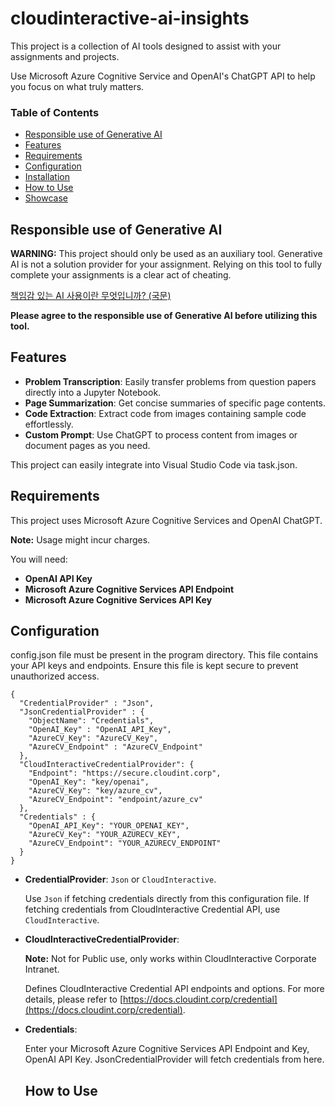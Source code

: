 # cloudinteractive-ai-insights
This project is a collection of AI tools designed to assist with your assignments and projects.

Use Microsoft Azure Cognitive Service and OpenAI's ChatGPT API to help you focus on what truly matters.




### Table of Contents
* [Responsible use of Generative AI](#responsible-use-of-generative-ai)
* [Features](#features)
* [Requirements](#requirements)
* [Configuration](#configuration)
* [Installation](#installation)
* [How to Use](#how-to-use)
* [Showcase](#showcase)

## Responsible use of Generative AI
**WARNING:**
This project should only be used as an auxiliary tool. Generative AI is not a solution provider for your assignment. Relying on this tool to fully complete your assignments is a clear act of cheating. 

[책임감 있는 AI 사용이란 무엇입니까? (국문)](https://github.com/Coppermine-SP/Coppermine-SP/blob/main/ResponsibleUseOfAI_KR.md)

**Please agree to the responsible use of Generative AI before utilizing this tool.**

## Features
- **Problem Transcription**:   Easily transfer problems from question papers directly into a Jupyter Notebook.
- **Page Summarization**:   Get concise summaries of specific page contents.
- **Code Extraction**:   Extract code from images containing sample code effortlessly.
- **Custom Prompt**:   Use ChatGPT to process content from images or document pages as you need.

This project can easily integrate into Visual Studio Code via task.json.
## Requirements
This project uses Microsoft Azure Cognitive Services and OpenAI ChatGPT. 

**Note:** Usage might incur charges.

You will need:
- **OpenAI API Key**
- **Microsoft Azure Cognitive Services API Endpoint**
- **Microsoft Azure Cognitive Services API Key**

## Configuration
config.json file must be present in the program directory.
This file contains your API keys and endpoints. Ensure this file is kept secure to prevent unauthorized access.

```
{
  "CredentialProvider" : "Json",
  "JsonCredentialProvider" : {
    "ObjectName": "Credentials",
    "OpenAI_Key" : "OpenAI_API_Key",
    "AzureCV_Key": "AzureCV_Key",
    "AzureCV_Endpoint" : "AzureCV_Endpoint"
  },
  "CloudInteractiveCredentialProvider": {
    "Endpoint": "https://secure.cloudint.corp",
    "OpenAI_Key": "key/openai",
    "AzureCV_Key": "key/azure_cv",
    "AzureCV_Endpoint": "endpoint/azure_cv"
  },
  "Credentials" : {
    "OpenAI_API_Key": "YOUR_OPENAI_KEY",
    "AzureCV_Key": "YOUR_AZURECV_KEY",
    "AzureCV_Endpoint": "YOUR_AZURECV_ENDPOINT"
  }
}
```

- **CredentialProvider**: `Json` or `CloudInteractive`.
  
  Use `Json` if fetching credentials directly from this configuration file.
  If fetching credentials from CloudInteractive Credential API, use `CloudInteractive`.

- **CloudInteractiveCredentialProvider**:
  
  **Note:** Not for Public use, only works within CloudInteractive Corporate Intranet.
  
  Defines CloudInteractive Credential API endpoints and options.
  For more details, please refer to [https://docs.cloudint.corp/credential](https://docs.cloudint.corp/credential).
  
- **Credentials**:

  Enter your Microsoft Azure Cognitive Services API Endpoint and Key, OpenAI API Key. JsonCredentialProvider will fetch credentials from here.

  ## How to Use
  
